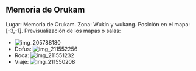 ## Memoria de Orukam
Lugar: Memoria de Orukam.
Zona: Wukin y wukang.
Posición en el mapa: [-3,-1].
Previsualización de los mapas o salas:
- ![img_205788180](https://media.discordapp.net/attachments/1115311447145193482/1115348103466332230/205788180.jpg)
- Dofus: ![img_211552256](https://media.discordapp.net/attachments/1115311447145193482/1115350251335864430/211552256.jpg)
- Roca: ![img_211551232](https://media.discordapp.net/attachments/1115311447145193482/1115350248982859827/211551232.jpg)
- Viaje: ![img_211550208](https://media.discordapp.net/attachments/1115311447145193482/1115350228086820984/211550208.jpg)